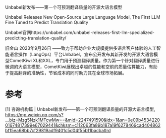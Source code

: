 Unbabel新发布——第一个可预测翻译质量的开源大语言模型

Unbabel Releases New Open-Source Large Language Model, The First LLM Fine Tuned to Predict Translation Quality

Unbabel官网https://unbabel.com/unbabel-releases-first-llm-specialized-predicting-translation-quality/

旧金山 2023年9月26日 ——致力于帮助企业大规模提供多语言客户体验的人工智能语言操作（LangOps）平台Unbabel，宣布公开发布其新开发的开源大语言模型CometKiwi XL和XXL，专门用于预测翻译质量。作为第一个针对翻译质量进行微调的大语言模型，CometKiwi展现出卓越的性能和空前的质量估算能力，有助于提高翻译的准确性，节省成本的同时助力其在全球市场拓展。

# 参考

[1] 咨询机构篇 | Unbabel新发布——第一个可预测翻译质量的开源大语言模型, https://mp.weixin.qq.com/s?__biz=Mzg5Nzk1MTcwMw==&mid=2247491590&idx=1&sn=0e09b453422001674817399e67029441&chksm=c112063fa89b187a19f6278469cad404862bf15ea68bb7cf29819adf9401c5d04f55b11bacba#rd